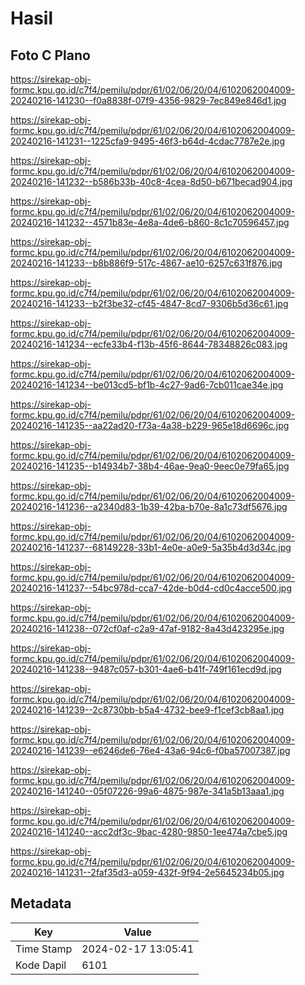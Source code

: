 # Hasil

## Foto C Plano

https://sirekap-obj-formc.kpu.go.id/c7f4/pemilu/pdpr/61/02/06/20/04/6102062004009-20240216-141230--f0a8838f-07f9-4356-9829-7ec849e846d1.jpg

https://sirekap-obj-formc.kpu.go.id/c7f4/pemilu/pdpr/61/02/06/20/04/6102062004009-20240216-141231--1225cfa9-9495-46f3-b64d-4cdac7787e2e.jpg

https://sirekap-obj-formc.kpu.go.id/c7f4/pemilu/pdpr/61/02/06/20/04/6102062004009-20240216-141232--b586b33b-40c8-4cea-8d50-b671becad904.jpg

https://sirekap-obj-formc.kpu.go.id/c7f4/pemilu/pdpr/61/02/06/20/04/6102062004009-20240216-141232--4571b83e-4e8a-4de6-b860-8c1c70596457.jpg

https://sirekap-obj-formc.kpu.go.id/c7f4/pemilu/pdpr/61/02/06/20/04/6102062004009-20240216-141233--b8b886f9-517c-4867-ae10-6257c631f876.jpg

https://sirekap-obj-formc.kpu.go.id/c7f4/pemilu/pdpr/61/02/06/20/04/6102062004009-20240216-141233--b2f3be32-cf45-4847-8cd7-9306b5d36c61.jpg

https://sirekap-obj-formc.kpu.go.id/c7f4/pemilu/pdpr/61/02/06/20/04/6102062004009-20240216-141234--ecfe33b4-f13b-45f6-8644-78348826c083.jpg

https://sirekap-obj-formc.kpu.go.id/c7f4/pemilu/pdpr/61/02/06/20/04/6102062004009-20240216-141234--be013cd5-bf1b-4c27-9ad6-7cb011cae34e.jpg

https://sirekap-obj-formc.kpu.go.id/c7f4/pemilu/pdpr/61/02/06/20/04/6102062004009-20240216-141235--aa22ad20-f73a-4a38-b229-965e18d6696c.jpg

https://sirekap-obj-formc.kpu.go.id/c7f4/pemilu/pdpr/61/02/06/20/04/6102062004009-20240216-141235--b14934b7-38b4-46ae-9ea0-9eec0e79fa65.jpg

https://sirekap-obj-formc.kpu.go.id/c7f4/pemilu/pdpr/61/02/06/20/04/6102062004009-20240216-141236--a2340d83-1b39-42ba-b70e-8a1c73df5676.jpg

https://sirekap-obj-formc.kpu.go.id/c7f4/pemilu/pdpr/61/02/06/20/04/6102062004009-20240216-141237--68149228-33b1-4e0e-a0e9-5a35b4d3d34c.jpg

https://sirekap-obj-formc.kpu.go.id/c7f4/pemilu/pdpr/61/02/06/20/04/6102062004009-20240216-141237--54bc978d-cca7-42de-b0d4-cd0c4acce500.jpg

https://sirekap-obj-formc.kpu.go.id/c7f4/pemilu/pdpr/61/02/06/20/04/6102062004009-20240216-141238--072cf0af-c2a9-47af-9182-8a43d423295e.jpg

https://sirekap-obj-formc.kpu.go.id/c7f4/pemilu/pdpr/61/02/06/20/04/6102062004009-20240216-141238--9487c057-b301-4ae6-b41f-749f161ecd9d.jpg

https://sirekap-obj-formc.kpu.go.id/c7f4/pemilu/pdpr/61/02/06/20/04/6102062004009-20240216-141239--2c8730bb-b5a4-4732-bee9-f1cef3cb8aa1.jpg

https://sirekap-obj-formc.kpu.go.id/c7f4/pemilu/pdpr/61/02/06/20/04/6102062004009-20240216-141239--e6246de6-76e4-43a6-94c6-f0ba57007387.jpg

https://sirekap-obj-formc.kpu.go.id/c7f4/pemilu/pdpr/61/02/06/20/04/6102062004009-20240216-141240--05f07226-99a6-4875-987e-341a5b13aaa1.jpg

https://sirekap-obj-formc.kpu.go.id/c7f4/pemilu/pdpr/61/02/06/20/04/6102062004009-20240216-141240--acc2df3c-9bac-4280-9850-1ee474a7cbe5.jpg

https://sirekap-obj-formc.kpu.go.id/c7f4/pemilu/pdpr/61/02/06/20/04/6102062004009-20240216-141231--2faf35d3-a059-432f-9f94-2e5645234b05.jpg


## Metadata

| Key        | Value               |
| ---------- | ------------------- |
| Time Stamp | 2024-02-17 13:05:41 |
| Kode Dapil | 6101                |



